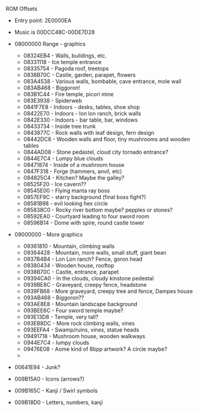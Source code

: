 ROM Offsets

* Entry point: 2E0000EA



* Music is 00DCC48C-00DE7D28

* 08000000 Range - graphics
  * 08324EB4 - Walls, buildings, etc.
  * 08331118 - Ice temple entrance
  * 08335754 - Pagoda roof, treetops
  * 0838B70C - Castle, garden, parapet, flowers
  * 083A4538 - Various walls, bombable, cave entrance, mole wall
  * 083AB468 - Biggoron!
  * 083B1C44 - Fire temple, picori mine
  * 083E3938 - Spiderweb
  * 0841F7E8 - Indoors - desks, tables, shoe shop
  * 08422E70 - Indoors - lon lon ranch, brick walls
  * 0842E330 - Indoors - bar table, bar, windows
  * 08433734 - Inside tree trunk
  * 0843877C - Rock walls with leaf design, fern design
  * 08442DC8 - Wooden walls and floor, tiny mushrooms and wooden tables
  * 0844AD08 - Stone pedastel, cloud city tornado entrance?
  * 0844E7C4 - Lumpy blue clouds
  * 08471874 - Inside of a mushroom house
  * 0847F318 - Forge (hammers, anvil, etc)
  * 084825C4 - Kitchen? Maybe the galley?
  * 08525F20 - Ice cavern??
  * 08545E00 - Flying manta ray boss
  * 0857EF9C - starry background (final boss fight?)
  * 08581B98 - evil looking hex circle
  * 085838C0 - Rocky river bottom maybe? pepples or stones?
  * 08592EA0 - Courtyard leading to four sword room
  * 08596B14 - Dome with spire, round castle tower
* 09000000 - More graphics
  * 09361810 - Mountain, climbing walls
  * 09364428 - Mountain, more walls, small stuff, giant bean
  * 0937B4B4 - Lon Lon ranch? Fence, goron head
  * 09380434 - Wooden house, rooftop
  * 0938B70C - Castle, entrance, parapet
  * 09394CA0 - In the clouds, cloudy kinstone pedestal
  * 0939BE8C - Graveyard, creepy fence, headstone
  * 0939FB68 - More graveyard, creepy tree and fence, Dampes house
  * 093AB468 - Biggoron??
  * 093AE8E8 - Mountain landscape background
  * 093BEE6C - Four sword temple maybe?
  * 093E13D8 - Temple, very tall?
  * 093EB8DC - More rock climbing walls, vines
  * 093EEFA4 - Swamp/ruins, vines, statue heads
  * 09491718 - Mushroom house, wooden walkways
  * 0944E7C4 - lumpy clouds
  * 09476E08 - Aome kind of 8bpp artwork? A circle maybe?
  *

* 00641E94 - Junk?

* 009B15A0 - Icons (arrows?)

* 009B165C - Kanji / Swirl symbols

* 009B18D0 - Letters, numbers, kanji